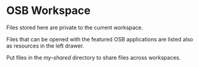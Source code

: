 # OSB Workspace

Files stored here are private to the current workspace.

Files that can be opened with the featured OSB applications are listed also as resources
in the left drawer.

Put files in the *my-shared* directory to share files across workspaces.